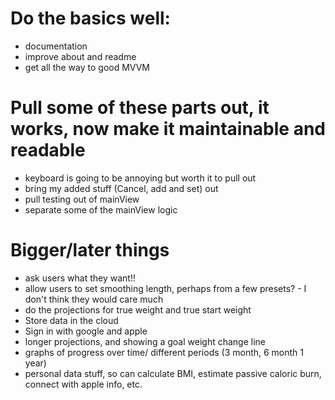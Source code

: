 # Do the basics well:
* documentation
* improve about and readme
* get all the way to good MVVM


# Pull some of these parts out, it works, now make it maintainable and readable
* keyboard is going to be annoying but worth it to pull out
* bring my added stuff (Cancel, add and set) out
* pull testing out of mainView
* separate some of the mainView logic


# Bigger/later things
* ask users what they want!!
* allow users to set smoothing length, perhaps from a few presets? - I don't think they would care much
* do the projections for true weight and true start weight
* Store data in the cloud
* Sign in with google and apple
* longer projections, and showing a goal weight change line
* graphs of progress over time/ different periods (3 month, 6 month 1 year)
* personal data stuff, so can calculate BMI, estimate passive caloric burn, connect with apple info, etc.
